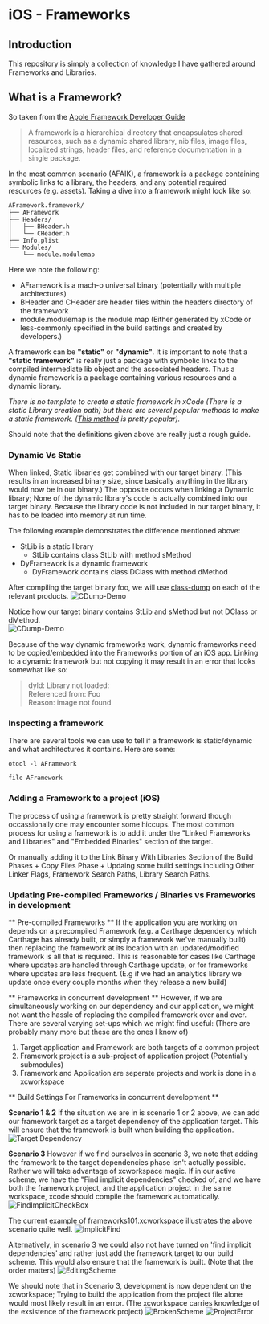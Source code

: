 # iOS - Frameworks 
## Introduction

This repository is simply a collection of knowledge I have gathered around Frameworks and Libraries.

## What is a Framework?

So taken from the [Apple Framework Developer Guide](https://developer.apple.com/library/content/documentation/MacOSX/Conceptual/BPFrameworks/Concepts/WhatAreFrameworks.html#//apple_ref/doc/uid/20002303-BBCEIJFI) 
> A framework is a hierarchical directory that encapsulates shared resources, such as a dynamic shared library, nib files, image files, localized strings, header files, and reference documentation in a single package.

In the most common scenario (AFAIK), a framework is a package containing symbolic links to a library, the headers, and any potential required resources (e.g. assets). Taking a dive into a framework might look like so: 
```
AFramework.framework/
├── AFramework
├── Headers/
│   ├── BHeader.h
│   └── CHeader.h
├── Info.plist
└── Modules/
    └── module.modulemap
```
Here we note the following:
- AFramework is a mach-o universal binary (potentially with multiple architectures) 
- BHeader and CHeader are header files within the headers directory of the framework
- module.modulemap is the module map (Either generated by xCode or less-commonly specified in the build settings and created by developers.)

A framework can be **"static"** or **"dynamic"**. It is important to note that a **"static framework"** is really just a package with symbolic links to the compiled intermediate lib object and the associated headers. Thus a dynamic framework is a package containing various resources and a dynamic library.

*There is no template to create a static framework in xCode (There is a static Library creation path) but there are several popular methods to make a static framework. ([This method](https://github.com/jverkoey/iOS-Framework) is pretty popular).*

Should note that the definitions given above are really just a rough guide. 

### Dynamic Vs Static 

When linked, Static libraries get combined with our target binary. (This results in an increased binary size, since basically anything in the library would now be in our binary.) The opposite occurs when linking a Dynamic library; None of the dynamic library's code is actually combined into our target binary. Because the library code is not included in our target binary, it has to be loaded into memory at run time. 

The following example demonstrates the difference mentioned above:
- StLib is a static library 
  - StLib contains class StLib with method sMethod 
- DyFramework is a dynamic framework 
  - DyFramework contains class DClass with method dMethod

After compiling the target binary foo, we will use [class-dump](http://stevenygard.com/projects/class-dump/) on each of the relevant products. 
![CDump-Demo](https://github.com/Li720/FrameworksExplanation/blob/writeup/WriteUp/Images/CDumpDemo-Speedx2.gif)

Notice how our target binary contains StLib and sMethod but not DClass or dMethod.  
![CDump-Demo](https://github.com/Li720/FrameworksExplanation/blob/writeup/WriteUp/Images/StLibVsDClass-speedx2.gif)

Because of the way dynamic frameworks work, dynamic frameworks need to be copied/embedded into the Frameworks portion of an iOS app. Linking to a dynamic framework but not copying it may result in an error that looks somewhat like so: 
> dyld: Library not loaded: <Library>  
  Referenced from: Foo  
  Reason: image not found  

### Inspecting a framework

There are several tools we can use to tell if a framework is static/dynamic and what architectures it contains. Here are some:

```shell
otool -l AFramework
```
```shell
file AFramework
```

### Adding a Framework to a project (iOS)

The process of using a framework is pretty straight forward though occassionally one may encounter some hiccups. The most common process for using a framework is to add it under the "Linked Frameworks and Libraries" and "Embedded Binaries" section of the target. 

Or manually adding it to the Link Binary With Libraries Section of the Build Phases + Copy Files Phase + Updaing some build settings including Other Linker Flags, Framework Search Paths, Library Search Paths.

### Updating Pre-compiled Frameworks / Binaries vs Frameworks in development

** Pre-compiled Frameworks **
If the application you are working on depends on a precompiled Framework (e.g. a Carthage dependency which Carthage has already built, or simply a framework we've manually built) then replacing the framework at its location with an updated/modified framework is all that is required. 
This is reasonable for cases like Carthage where updates are handled through Carthage update, or for frameworks where updates are less frequent. (E.g if we had an analytics library we update once every couple months when they release a new build)

** Frameworks in concurrent development **
However, if we are simultaneously working on our dependency and our application, we might not want the hassle of replacing the compiled framework over and over. There are several varying set-ups which we might find useful: (There are probably many more but these are the ones I know of) 
1. Target application and Framework are both targets of a common project
2. Framework project is a sub-project of application project (Potentially submodules)
3. Framework and Application are seperate projects and work is done in a xcworkspace

** Build Settings For Frameworks in concurrent development **

**Scenario 1 & 2**
If the situation we are in is scenario 1 or 2 above, we can add our framework target as a target dependency of the application target. This will ensure that the framework is built when building the application. 
![Target Dependency](https://github.com/Li720/FrameworksExplanation/blob/writeup/WriteUp/Images/TargetDepend.png)

**Scenario 3**
However if we find ourselves in scenario 3, we note that adding the framework to the target dependencies phase isn't actually possible. Rather we will take advantage of xcworkspace magic. If in our active scheme, we have the "Find implicit dependencies" checked of, and we have both the framework project, and the application project in the same workspace, xcode should compile the framework automatically. 
![FindImplicitCheckBox](https://github.com/Li720/FrameworksExplanation/blob/writeup/WriteUp/Images/FindImplicitCheckBox.png)

The current example of frameworks101.xcworkspace illustrates the above scenario quite well. 
![ImplicitFind](https://github.com/Li720/FrameworksExplanation/blob/writeup/WriteUp/Images/ImplicitFind.png)

Alternatively, in scenario 3 we could also not have turned on 'find implicit dependencies' and rather just add the framework target to our build scheme. This would also ensure that the framework is built. (Note that the order matters) 
![EditingScheme](https://github.com/Li720/FrameworksExplanation/blob/writeup/WriteUp/Images/EditingScheme.png)

We should note that in Scenario 3, development is now dependent on the xcworkspace; Trying to build the application from the project file alone would most likely result in an error. (The xcworkspace carries knowledge of the exsistence of the framework project)
![BrokenScheme](https://github.com/Li720/FrameworksExplanation/blob/writeup/WriteUp/Images/BrokenScheme.png)
![ProjectError](https://github.com/Li720/FrameworksExplanation/blob/writeup/WriteUp/Images/ProjectError.png)
